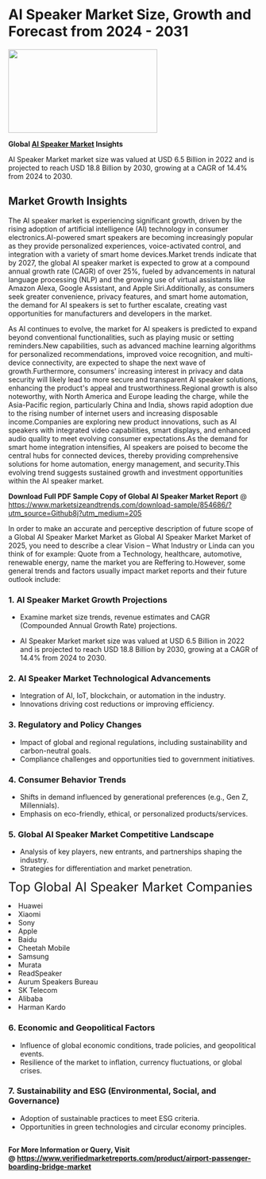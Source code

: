 <H1>AI Speaker Market Size, Growth and Forecast from 2024 - 2031</H1><img class="aligncenter size-medium wp-image-584254" src="https://thirdeyenews.in/wp-content/uploads/2024/09/Global-Market-Research-300x168.jpeg" alt="" width="300" height="168" /><p><strong>Global&nbsp;<a href="https://www.marketsizeandtrends.com/download-sample/854686/?utm_source=Github8j?utm_medium=205">AI Speaker Market</a> Insights</strong></p><p>AI Speaker Market market size was valued at USD 6.5 Billion in 2022 and is projected to reach USD 18.8 Billion by 2030, growing at a CAGR of 14.4% from 2024 to 2030.</p><p><h2>Market Growth Insights</h2> <p>The AI speaker market is experiencing significant growth, driven by the rising adoption of artificial intelligence (AI) technology in consumer electronics.AI-powered smart speakers are becoming increasingly popular as they provide personalized experiences, voice-activated control, and integration with a variety of smart home devices.Market trends indicate that by 2027, the global AI speaker market is expected to grow at a compound annual growth rate (CAGR) of over 25%, fueled by advancements in natural language processing (NLP) and the growing use of virtual assistants like Amazon Alexa, Google Assistant, and Apple Siri.Additionally, as consumers seek greater convenience, privacy features, and smart home automation, the demand for AI speakers is set to further escalate, creating vast opportunities for manufacturers and developers in the market.</p> <p>As AI continues to evolve, the market for AI speakers is predicted to expand beyond conventional functionalities, such as playing music or setting reminders.New capabilities, such as advanced machine learning algorithms for personalized recommendations, improved voice recognition, and multi-device connectivity, are expected to shape the next wave of growth.Furthermore, consumers' increasing interest in privacy and data security will likely lead to more secure and transparent AI speaker solutions, enhancing the product's appeal and trustworthiness.Regional growth is also noteworthy, with North America and Europe leading the charge, while the Asia-Pacific region, particularly China and India, shows rapid adoption due to the rising number of internet users and increasing disposable income.Companies are exploring new product innovations, such as AI speakers with integrated video capabilities, smart displays, and enhanced audio quality to meet evolving consumer expectations.As the demand for smart home integration intensifies, AI speakers are poised to become the central hubs for connected devices, thereby providing comprehensive solutions for home automation, energy management, and security.This evolving trend suggests sustained growth and investment opportunities within the AI speaker market.</p> <p><span class=""><strong>Download Full PDF Sample Copy of Global AI Speaker Market Report</strong> @ <a href="https://www.marketsizeandtrends.com/download-sample/854686/?utm_source=Github8j?utm_medium=205" target="_blank">https://www.marketsizeandtrends.com/download-sample/854686/?utm_source=Github8j?utm_medium=205</a></span></p><p>In order to make an accurate and perceptive description of future scope of a Global&nbsp;AI Speaker Market Market as Global&nbsp;AI Speaker Market Market of 2025, you need to describe a clear Vision &ndash; What Industry or Linda can you think of for example: Quote from a Technology, healthcare, automotive, renewable energy, name the market you are Reffering to.However, some general trends and factors usually impact market reports and their future outlook include:</p><h3>1.&nbsp;<strong>AI Speaker Market Growth Projections</strong></h3><ul><li>Examine market size trends, revenue estimates and CAGR (Compounded Annual Growth Rate) projections.</li><li><p>AI Speaker Market market size was valued at USD 6.5 Billion in 2022 and is projected to reach USD 18.8 Billion by 2030, growing at a CAGR of 14.4% from 2024 to 2030.</p></li></ul><h3>2.&nbsp;<strong>AI Speaker Market Technological Advancements</strong></h3><ul><li>Integration of AI, IoT, blockchain, or automation in the industry.</li><li>Innovations driving cost reductions or improving efficiency.</li></ul><h3>3.&nbsp;<strong>Regulatory and Policy Changes</strong></h3><ul><li>Impact of global and regional regulations, including sustainability and carbon-neutral goals.</li><li>Compliance challenges and opportunities tied to government initiatives.</li></ul><h3>4.&nbsp;<strong>Consumer Behavior Trends</strong></h3><ul><li>Shifts in demand influenced by generational preferences (e.g., Gen Z, Millennials).</li><li>Emphasis on eco-friendly, ethical, or personalized products/services.</li></ul><h3>5.&nbsp;<strong>Global AI Speaker Market Competitive Landscape</strong></h3><ul><li>Analysis of key players, new entrants, and partnerships shaping the industry.</li><li>Strategies for differentiation and market penetration.</li></ul><p data-pm-slice="1 1 []"><span style="color: inherit; font-family: inherit; font-size: 25px;">Top Global AI Speaker Market Companies</span></p><div class="" data-test-id=""><p><li>Huawei</li><li> Xiaomi</li><li> Sony</li><li> Apple</li><li> Baidu</li><li> Cheetah Mobile</li><li> Samsung</li><li> Murata</li><li> ReadSpeaker</li><li> Aurum Speakers Bureau</li><li> SK Telecom</li><li> Alibaba</li><li> Harman Kardo</li></p></div><h3>6.&nbsp;<strong>Economic and Geopolitical Factors</strong></h3><ul><li>Influence of global economic conditions, trade policies, and geopolitical events.</li><li>Resilience of the market to inflation, currency fluctuations, or global crises.</li></ul><h3>7.&nbsp;<strong>Sustainability and ESG (Environmental, Social, and Governance)</strong></h3><ul><li>Adoption of sustainable practices to meet ESG criteria.</li><li>Opportunities in green technologies and circular economy principles.</li></ul><h2><strong style="font-size: 14px;">For More Information or Query, Visit @&nbsp;</strong><a style="background-color: #ffffff; font-size: 14px;" href="https://www.marketsizeandtrends.com/report/ai-speaker-market/" target="_blank">https://www.verifiedmarketreports.com/product/airport-passenger-boarding-bridge-market</a></h2>